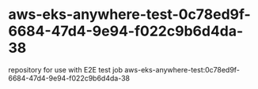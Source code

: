 # aws-eks-anywhere-test-0c78ed9f-6684-47d4-9e94-f022c9b6d4da-38
repository for use with E2E test job aws-eks-anywhere-test:0c78ed9f-6684-47d4-9e94-f022c9b6d4da-38
